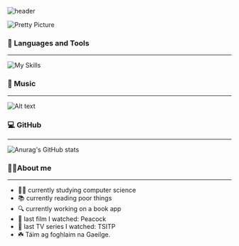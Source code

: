 ![header](https://capsule-render.vercel.app/api?type=waving&color=gradient&height=100&width=200&section=header&text=☘️🍄Hey%20Everyone!🍄☘️&fontSize=50)

![Pretty Picture](https://cdn.pixabay.com/photo/2020/01/20/03/41/ireland-4779413_1280.jpg)

### 🚀 Languages and Tools
---
![My Skills](https://skillicons.dev/icons?i=js,html,css,java,kotlin,androidstudio,blender,cpp,cs,octave,php,py,vscode,visualstudio)

### 🎵 Music 
---
![Alt text](https://spotify-recently-played-readme.vercel.app/api?user=malaklovesunicorns&unique={true|1|on|yes})

### 💻 GitHub 
---
![Anurag's GitHub stats](https://github-readme-stats.vercel.app/api?username=euphoric7807&show_icons=true&theme=radical)

### 🧚‍♀️About me 
---
- 👩‍💻 currently studying computer science
- 📚 currently reading poor things
- 🔍 currently working on a book app
- 🎥 last film I watched: Peacock
- 🎥 last TV series I watched: TSITP
- ☘️ Táim ag foghlaim na Gaeilge.
